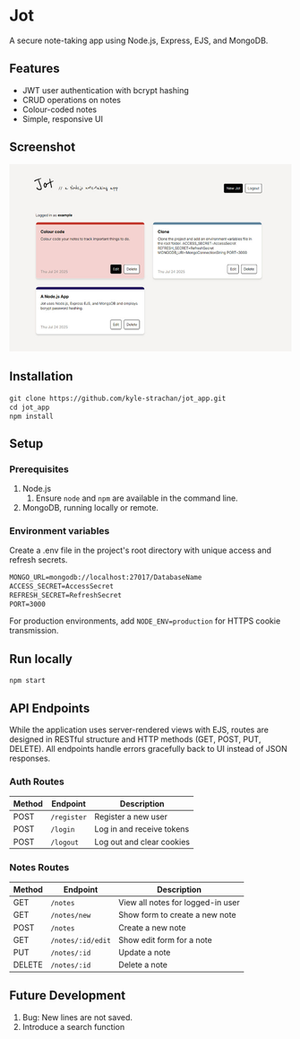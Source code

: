 # Jot
A secure note-taking app using Node.js, Express, EJS, and MongoDB.

## Features
* JWT user authentication with bcrypt hashing
* CRUD operations on notes
* Colour-coded notes
* Simple, responsive UI

## Screenshot
![Screenshot of app's user interface](./public/images/jot-screenshot.jpg)

## Installation
```
git clone https://github.com/kyle-strachan/jot_app.git
cd jot_app
npm install
```

## Setup
### Prerequisites
1. Node.js
    1. Ensure `node` and `npm` are available in the command line.
2. MongoDB, running locally or remote.

### Environment variables
Create a .env file in the project's root directory with unique access and refresh secrets.
```
MONGO_URL=mongodb://localhost:27017/DatabaseName
ACCESS_SECRET=AccessSecret
REFRESH_SECRET=RefreshSecret
PORT=3000
```

For production environments, add `NODE_ENV=production` for HTTPS cookie transmission.

## Run locally
```
npm start
```

## API Endpoints
While the application uses server-rendered views with EJS, routes are designed in RESTful structure and HTTP methods (GET, POST, PUT, DELETE). All endpoints handle errors gracefully back to UI instead of JSON responses.

### Auth Routes

| Method | Endpoint      | Description               |
|--------|---------------|---------------------------|
| POST   | `/register`   | Register a new user       |
| POST   | `/login`      | Log in and receive tokens |
| POST   | `/logout`     | Log out and clear cookies |

### Notes Routes

| Method | Endpoint           | Description                      |
|--------|--------------------|----------------------------------|
| GET    | `/notes`           | View all notes for logged-in user |
| GET    | `/notes/new`       | Show form to create a new note  |
| POST   | `/notes`           | Create a new note               |
| GET    | `/notes/:id/edit`  | Show edit form for a note       |
| PUT    | `/notes/:id`       | Update a note                   |
| DELETE | `/notes/:id`       | Delete a note                   |

## Future Development
1. Bug: New lines are not saved.
2. Introduce a search function
